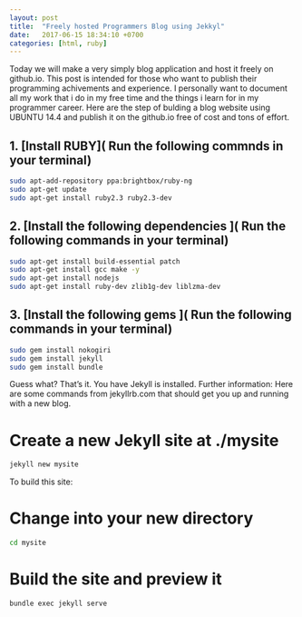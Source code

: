 ```yaml
---
layout: post
title:  "Freely hosted Programmers Blog using Jekkyl"
date:   2017-06-15 18:34:10 +0700
categories: [html, ruby]
---
```


Today we will make a very simply blog application and host it freely on github.io. This post is intended for those who want to publish their programming achivements and experience. I personally want to document all my work that i do in my free time and the things i learn for in my programmer career. Here are the step of bulding a blog website using UBUNTU 14.4 and publish it on the github.io free of cost and tons of effort.



## 1. [Install RUBY]( Run the following commnds in your terminal)

```sh
sudo apt-add-repository ppa:brightbox/ruby-ng
sudo apt-get update
sudo apt-get install ruby2.3 ruby2.3-dev
```


## 2. [Install the following dependencies ]( Run the following commands in your terminal)

```sh
sudo apt-get install build-essential patch
sudo apt-get install gcc make -y
sudo apt-get install nodejs
sudo apt-get install ruby-dev zlib1g-dev liblzma-dev
```

## 3. [Install the following gems ]( Run the following commands in your terminal)


```sh
sudo gem install nokogiri
sudo gem install jekyll
sudo gem install bundle
```


Guess what? That’s it. You have Jekyll is installed.
Further information: Here are some commands from jekyllrb.com that should get you up and running with a new blog.

# Create a new Jekyll site at ./mysite

```sh
jekyll new mysite
```

To build this site:

# Change into your new directory


```sh
cd mysite
```


# Build the site and preview it

```sh
bundle exec jekyll serve
```








